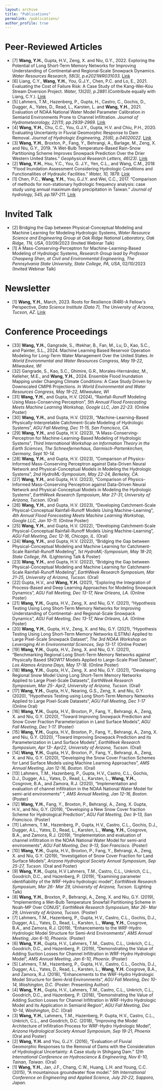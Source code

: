 ```yaml
---
layout: archive
title: "Publications"
permalink: /publications/
author_profile: true
---
```


Peer-Reviewed Articles
======
* [7] **Wang, Y.H.**, Gupta, H.V., Zeng, X. and Niu, G.Y., 2022. Exploring the Potential of Long Short‐Term Memory Networks for Improving Understanding of Continental‐and Regional‐Scale Snowpack Dynamics. *Water Resources Research, 58(3), p.e2021WR031033.* [Link](https://agupubs.onlinelibrary.wiley.com/doi/10.1029/2021WR031033)
* [6] Liang, C.Y., **Wang, Y.H.**, You, G.J.Y., Chen, P.C. and Lo, E., 2021. Evaluating the Cost of Failure Risk: A Case Study of the Kang-Wei-Kou Stream Diversion Project. *Water, 13(20), p.2881.*(Contribute equally with Liang, C.Y.). [Link](https://www.mdpi.com/2073-4441/13/20/2881)
* [5] Lahmers, T.M., Hazenberg, P., Gupta, H., Castro, C., Gochis, D., Dugger, A., Yates, D., Read, L., Karsten, L. and **Wang, Y.H.**, 2021. Evaluation of NOAA National Water Model Parameter Calibration in Semiarid Environments Prone to Channel Infiltration. *Journal of Hydrometeorology, 22(11), pp.2939-2969.* [Link](https://journals.ametsoc.org/view/journals/hydr/22/11/JHM-D-20-0198.1.xml)
* [4] **Wang, Y.H.**, Chu, C.C., You, G.J.Y., Gupta, H.V. and Chiu, P.H., 2020. Evaluating Uncertainty in Fluvial Geomorphic Response to Dam Removal. *Journal of Hydrologic Engineering, 25(6), p.04020022.*  [Link](https://ascelibrary.org/doi/abs/10.1061/%28ASCE%29HE.1943-5584.0001917)
* [3] **Wang, Y.H.**, Broxton, P., Fang, Y., Behrangi, A., Barlage, M., Zeng, X. and Niu, G.Y., 2019. “A Wet-Bulb Temperature-Based Rain-Snow Partitioning Scheme Improves Snowpack Prediction Over the Drier Western United States.” *Geophysical Research Letters, 46(23).* [Link](https://agupubs.onlinelibrary.wiley.com/doi/full/10.1029/2019GL085722)
* [2] **Wang, Y.H.**, Hsu, Y.C., You, G. J.Y., Yen, C.L., and Wang, C.M., 2018 “Flood Inundation Assessment Considering Hydrologic Conditions and Functionalities of Hydraulic Facilities.” *Water, 10, 1879.*  [Link](https://www.mdpi.com/2073-4441/10/12/1879)
* [1] Chen, P.C., **Wang, Y.H.**, You, G.J.Y. and Wei, C.C., 2017. “Comparison of methods for non-stationary hydrologic frequency analysis: case study using annual maximum daily precipitation in Taiwan.” *Journal of hydrology, 545, pp.197-211.*  [Link](https://www.sciencedirect.com/science/article/abs/pii/S0022169416307909)

Invited Talk
======
* [2] Bridging the Gap between Physical-Conceptual Modeling and Machine Learning for Modeling Hydrologic Systems, *Water Resource Science and Engineering Group at Oak Ridge National Laboratory, Oak Ridge, TN, USA*, 03/09/2023 (Invited Webinar Talk)
* [1] A Mass-Conserving-Perceptron for Machine-Learning-Based Modeling of Hydrologic Systems, *Research Group lead by Professor Chaopeng Shen, at Civil and Environmental Engineering, The Pennsylvania State University, State College, PA, USA*, 02/10/2023 (Invited Webinar Talk)

Newsletter
======
* [1] **Wang, Y.H.**, March, 2023. Roots for Resilience (R4R)-A Fellow's Perspective, *Data Science Institute (Data 7), The  University of Arizona, Tucson, AZ.* [Link](https://datascience.arizona.edu/news/roots-resilience-r4r-fellows-perspective)

Conference Proceedings
======
* [33] **Wang, Y.H.**, Gangrade, S., Iftekhar, B., Fan, M., Lu, D., Kao, S.C., and Painter, S.L., 2024. Machine Learning Based Reservoir Operation Modeling for Long-Term Water Management Over the United States. *In World Environmental and Water Resources Congress, May 19-22, Milwaukee, WI*
* [32] Gangrade, S., Kao, S.C., Ghimire, G.R., Morales-Hernández, M., Kelleher, M.E., and **Wang, Y.H.**, 2024. Ensemble Flood Inundation Mapping under Changing Climate Conditions: A Case Study Driven by Downscaled CMIP6 Projections. *In World Environmental and Water Resources Congress, May 19-22, Milwaukee, WI*
* [31] **Wang, Y.H.**, and Gupta, H.V. (2024), “Rainfall-Runoff Modeling Using Mass-Conserving Perceptron”, *5th Annual Flood Forecasting Meets Machine Learning Workshop, Google LLC, Jan 22-23.* (Online Poster)
* [30] **Wang, Y.H.**, and Gupta, H.V. (2023), “Machine-Learning-Based Physically-Interpretable Catchment-Scale Modeling of Hydrologic Systems”, *AGU Fall Meeting, Dec 11-15, San Francisco, CA.*
* [29] **Wang, Y.H.**, and Gupta, H.V. (2023), “A Mass-Conserving-Perceptron for Machine-Learning-Based Modeling of Hydrologic Systems”, *Third International Workshop on Information Theory in the Earth Sciences, The Schneefernerhaus, Garmisch-Partenkirchen, Germany, Sept 10-14.*
* [28] **Wang, Y.H.**, and Gupta, H.V. (2023), “Comparison of Physics-Informed Mass-Conserving Perceptron against Data-Driven Neural Network and Physical-Conceptual Models in Modeling the Hydrologic Systems”, *2nd HydroML-Symposium, May 22-24, Berkeley, CA.* 
* [27] **Wang, Y.H.**, and Gupta, H.V. (2023), “Comparison of Physics-Informed Mass-Conserving Perceptron against Data-Driven Neural Network and Physical-Conceptual Models in Modeling the Hydrologic Systems”, *EarthWeek Research Symposium, Mar 27-31, University of Arizona, Tucson.* (Oral)
* [26] **Wang, Y.H.**, and Gupta, H.V. (2023), “Developing Catchment-Scale Physical-Conceptual Rainfall-Runoff Models Using Machine-Learning”, *4th Annual Flood Forecasting Meets Machine Learning Workshop, Google LLC, Jan 10-11.* (Online Poster)
* [25] **Wang, Y.H.**, and Gupta, H.V. (2022), “Developing Catchment-Scale Physical-Conceptual Rainfall-Runoff Models Using Machine-Learning”, *AGU Fall Meeting, Dec 12-16, Chicago, IL.* (Oral)
* [24] **Wang, Y.H.**, and Gupta, H.V. (2022), “Bridging the Gap between Physical-Conceptual Modeling and Machine Learning for Catchment-Scale Rainfall-Runoff Modeling”, *1st HydroML-Symposium, May 18-20, State College, PA.* (Lightening Talk & Poster)
* [23] **Wang, Y.H.**, and Gupta, H.V. (2022), “Bridging the Gap between Physical-Conceptual Modeling and Machine Learning for Catchment-Scale Rainfall-Runoff Modeling”, *EarthWeek Research Symposium, Mar 21-25, University of Arizona, Tucson.* (Oral)
* [22] Gupta, H.V., and **Wang, Y.H.** (2021), “Exploring the Integration of Process-Based and Deep Learning Approaches for Modeling Snowpack Dynamics”, *AGU Fall Meeting, Dec 13-17, New Orleans, LA.* (Online Poster)
* [21] **Wang, Y.H.**, Gupta, H.V., Zeng, X. and Niu, G.Y. (2021), “Hypothesis Testing Using Long Short-Term Memory Networks for Improving Understanding of Continental- and Regional-Scale Snowpack Dynamics”, *AGU Fall Meeting, Dec 13-17, New Orleans, LA.* (Online Poster)
* [20] **Wang, Y.H.**, Gupta, H.V., Zeng, X. and Niu, G.Y. (2021), “Hypothesis Testing Using Long Short-Term Memory Networks (LSTMs) Applied to Large Pixel-Scale Snowpack Dataset”, *The 3rd NOAA Workshop on Leveraging AI in Environmental Sciences, Sep 13-17.* (Online Poster)
* [19] **Wang, Y.H.**, Gupta, H.V., Zeng, X. and Niu, G.Y. (2021), “Benchmarking Regional Long Short-Term Memory Networks against Physically Based SNOW17 Models Applied to Large-Scale Pixel Dataset”, *Los Alamos Arizona Days, May 17-18.* (Online Poster)
* [18] **Wang, Y.H.**, Gupta, H.V., Zeng, X. and Niu, G.Y. (2021), “Developing Regional Snow Model Using Long Short-Term Memory Networks Applied to Large Pixel-Scale Datasets”, *EarthWeek Research Symposium, Mar 25- Apr2, University of Arizona, Tucson.* (Oral)
* [17] **Wang, Y.H.**, Gupta, H.V., Nearing, G.S., Zeng, X. and Niu, G.Y. (2020), “Hypothesis Testing using Long Short-Term Memory Networks Applied to Large Pixel-Scale Datasets”, *AGU Fall Meeting, Dec 1-17* (Online Oral)
* [16] **Wang, Y.H.**, Gupta, H.V., Broxton, P., Fang, Y., Behrangi, A., Zeng, X. and Niu, G.Y. (2020), “Toward Improving Snowpack Prediction and Snow Cover Fraction Parameterization in Land Surface Models”, *AGU Fall Meeting, Dec 1-17.* (Poster)
* [15] **Wang, Y.H.**, Gupta, H.V., Broxton, P., Fang, Y., Behrangi, A., Zeng, X. and Niu, G.Y. (2020), “Toward Improving Snowpack Prediction and its Parameterization in Land Surface Models”, *EarthWeek Research Symposium, Apr 13- Apr22, University of Arizona, Tucson.* (Oral)
* [14] **Wang, Y.H.**, Gupta, H.V., Broxton, P., Fang, Y., Behrangi, A., Zeng, X. and Niu, G.Y. (2020), “Developing the Snow Cover Fraction Schemes for Land Surface Models using Machine Learning Approaches”, *AMS Annual Meeting, Jan 12-16, Boston.* (Oral)
* [13] Lahmers, T.M., Hazenberg, P., Gupta, H.V., Castro, C.L., Gochis, D.J., Dugger, A.L., Yates, D., Read, L., Karsten, L., **Wang, Y.H.**, Cosgrove, B.A., and Zamora, R.J. (2020), “Implementation and evaluation of channel infiltration in the NOAA National Water Model for semi-arid environments” ”, *AMS Annual Meeting, Jan 12-16, Boston.* (Poster)
* [12] **Wang, Y.H.**, Fang, Y., Broxton, P., Behrangi, A., Zeng, X. Gupta, H.V., and Niu, G.Y. (2019), “Developing a New Snow Cover fraction Scheme for Hydrological Prediction”, *AGU Fall Meeting, Dec 9-13, San Francisco.* (Poster)
* [11] Lahmers, T.M., Hazenberg, P., Gupta, H.V., Castro, C.L., Gochis, D.J., Dugger, A.L., Yates, D., Read, L., Karsten, L., **Wang, Y.H.**, Cosgrove, B.A., and Zamora, R.J. (2019), “Implementation and evaluation of channel infiltration in the NOAA National Water Model for semi-arid environments”, *AGU Fall Meeting, Dec 9-13, San Francisco.* (Poster)
* [10] **Wang, Y.H.**, Gupta, H.V., Broxton, P., Fang, Y., Behrangi, A., Zeng, X. and Niu, G.Y. (2019), “Investigation of Snow Cover Fraction for Land Surface Models”, *Arizona Hydrological Society Annual Symposium, Sep 25-27, Tucson.* (Oral and Poster)
* [9] **Wang, Y.H.**, Gupta, H.V Lahmers, T.M., Castro, C.L., Unkrich, C.L., Goodrich, D.C., and Hazenberg, P. (2019), “Examining parameter identifiability of the WRF-Hydro hydrologic model”, *EarthWeek Research Symposium, Mar 26- Mar 29, University of Arizona, Tucson.* (Lighting Talk)
* [8] **Wang, Y.H.**, Broxton, P., Behrangi, A., Zeng, X. and Niu, G.Y. (2019), “Implementing a Wet-Bulb Temperature Snowfall Partitioning Scheme in Noah-MP Over CONUS”, *EarthWeek Research Symposium, Mar 26- Mar 29, University of Arizona, Tucson.* (Poster)
* [7] Lahmers, T.M., Hazenberg, P., Gupta, H.V., Castro, C.L., Gochis, D.J., Dugger, A.L., Yates, D., Read, L., Karsten, L., **Wang, Y.H.**, Cosgrove, B.A., and Zamora, R.J. (2019), “Enhancements to the WRF-Hydro Hydrologic Model Structure for Semi-Arid Environments”, *AMS Annual Meeting, Jan 6-10, Phoenix.* (Poster)
* [6] **Wang, Y.H.**, Gupta, H.V., Lahmers, T.M., Castro, C.L., Unkrich, C.L., Goodrich, D.C., and Hazenberg, P. (2019), “Demonstrating the Value of Adding Suction Losses for Channel Infiltration in WRF-Hydro Hydrologic Model”, *AMS Annual Meeting, Jan 6-10, Phoenix.* (Poster)
* [5] Lahmers, T.M., Hazenberg, P., Gupta, H.V., Castro, C.L., Gochis, D.J., Dugger, A.L., Yates, D., Read, L., Karsten, L., **Wang, Y.H.** Cosgrove, B.A., and Zamora, R.J. (2018), “Enhancements to the WRF-Hydro Hydrologic Model Structure for Semi-Arid Environments”, *AGU Fall Meeting, Dec 10-14, Washington, D.C.* (Poster: Presenting Author)
* [4] **Wang, Y.H.**, Gupta, H.V., Lahmers, T.M., Castro, C.L., Unkrich, C.L., Goodrich, D.C., and Hazenberg, P. (2018), “Demonstrating the Value of Adding Suction Losses for Channel Infiltration in WRF-Hydro Hydrologic Model and its Application in Semiarid Region”, *AGU Fall Meeting, Dec 10-14, Washington, D.C.* (Oral)
* [3] **Wang, Y.H.**, Lahmers, T.M., Hazenberg, P. Gupta, H.V., Castro, C.L., Unkrich, C.L., and Goodrich, D.C. (2018), “Improving the Model Architecture of Infiltration Process for WRF-Hydro Hydrologic Model”, *Arizona Hydrological Society Annual Symposium, Sep 19-21, Phoenix* (Oral and Poster)
* [2] **Wang, Y.H.** and You, G.J.Y. (2016), “Evaluation of Fluvial Geomorphic Responses to the Removal of Dams with the Consideration of Hydrological Uncertainty: A Case study in Shihgang Dam.” *12th International Conference on Hydroscience & Engineering, Nov 6-10, Tainan, Taiwan.* (Oral)
* [1] **Wang, Y.H.**, Jan, J.F., Chang, C.W., Huang, L.H. and Young, C.C. (2015), “A mountainous groundwater flow model.” *5th International Conference on Engineering and Applied Science, July 20-22, Sapporo, Japan.*
